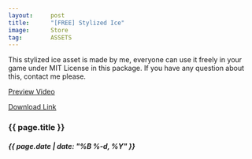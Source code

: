 ```yaml
---
layout:     post
title:      "[FREE] Stylized Ice"
image:      Store
tag:        ASSETS
---
```


This stylized ice asset is made by me, everyone can use it freely in your game under MIT License in this package. If you have any question about this, contact me please.<!--more-->

[Preview Video](https://www.reddit.com/user/JimCocoMo/comments/17dv9gn/stylized_ice_asset/?utm_source=share&utm_medium=web2x&context=3)

[Download Link](https://www.solarhalostudio.com/share/StylizedIce.unitypackage)

<h3>{{ page.title }}</h3>
<h5>{{ page.date | date: "%B %-d, %Y" }}</h5>

